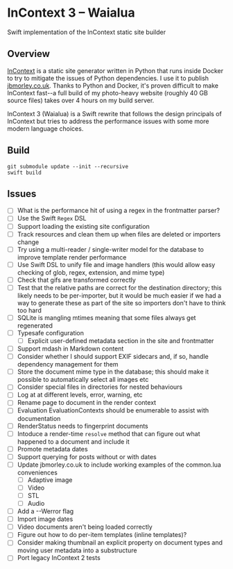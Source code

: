 # InContext 3 – Waialua

Swift implementation of the InContext static site builder

## Overview

[InContext](https://incontext.app) is a static site generator written in Python that runs inside Docker to try to mitigate the issues of Python dependencies. I use it to publish [jbmorley.co.uk](https://jbmorley.co.uk). Thanks to Python and Docker, it's proven difficult to make InContext fast--a full build of my photo-heavy website (roughly 40 GB source files) takes over 4 hours on my build server.

InContext 3 (Waialua) is a Swift rewrite that follows the design principals of InContext but tries to address the performance issues with some more modern language choices.

## Build

```
git submodule update --init --recursive
swift build
```

## Issues

- [ ] What is the performance hit of using a regex in the frontmatter parser?
- [ ] Use the Swift `Regex` DSL
- [ ] Support loading the existing site configuration
- [ ] Track resources and clean them up when files are deleted or importers change
- [ ] Try using a multi-reader / single-writer model for the database to improve template render performance
- [ ] Use Swift DSL to unify file and image handlers (this would allow easy checking of glob, regex, extension, and mime
      type)
- [ ] Check that gifs are transformed correctly
- [ ] Test that the relative paths are correct for the destination directory; this likely needs to be per-importer, but
      it would be much easier if we had a way to generate these as part of the site so importers don't have to think too
      hard
- [ ] SQLite is mangling mtimes meaning that some files always get regenerated
- [ ] Typesafe configuration
    - [ ] Explicit user-defined metadata section in the site and frontmatter
- [ ] Support mdash in Markdown content
- [ ] Consider whether I should support EXIF sidecars and, if so, handle dependency management for them
- [ ] Store the document mime type in the database; this should make it possible to automatically select
      all images etc
- [ ] Consider special files in directories for nested behaviours
- [ ] Log at at different levels, error, warning, etc
- [ ] Rename page to document in the render context
- [ ] Evaluation EvaluationContexts should be enumerable to assist with documentation
- [ ] RenderStatus needs to fingerprint documents
- [ ] Intoduce a render-time `resolve` method that can figure out what happened to a document and include it
- [ ] Promote metadata dates
- [ ] Support querying for posts without or with dates
- [ ] Update jbmorley.co.uk to include working examples of the common.lua conveniences
  - [ ] Adaptive image
  - [ ] Video
  - [ ] STL
  - [ ] Audio
- [ ] Add a --Werror flag
- [ ] Import image dates
- [ ] Video documents aren't being loaded correctly
- [ ] Figure out how to do per-item templates (inline templates)?
- [ ] Consider making thumbnail an explicit property on document types and moving user metadata into a substructure
- [ ] Port legacy InContext 2 tests
